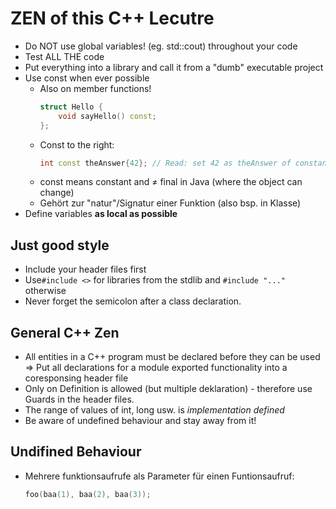 # ZEN of this C++ Lecutre

* Do NOT use global variables! (eg. std::cout) throughout your code
* Test ALL THE code
* Put everything into a library and call it from a "dumb" executable project
* Use const when ever possible
    * Also on member functions!
      ```c++
      struct Hello {
          void sayHello() const;
      };      
      ```
    * Const to the right:
        ```c++
        int const theAnswer{42}; // Read: set 42 as theAnswer of constant type int
        ```
    * const means constant and ≠ final in Java (where the object can change)
    * Gehört zur "natur"/Signatur einer Funktion (also bsp. in Klasse)
* Define variables **as local as possible**


Just good style
----------------
* Include your header files first
* Use``#include <>`` for libraries from the stdlib and ``#include "..."`` otherwise
* Never forget the semicolon after a class declaration.

General C++ Zen
----------------
* All entities in a C++ program must be declared before they can be used
    => Put all declarations for a module exported functionality into a coresponsing header file
* Only on Definition is allowed (but multiple deklaration) - therefore use Guards in the header files.
* The range of values of int, long usw. is *implementation defined*
* Be aware of undefined behaviour and stay away from it!

Undifined Behaviour
--------------------
* Mehrere funktionsaufrufe als Parameter für einen Funtionsaufruf:
    ```c++
    foo(baa(1), baa(2), baa(3));
    ```
